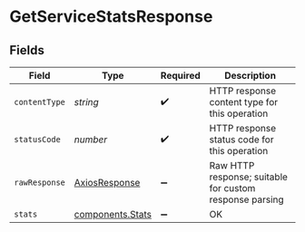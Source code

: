 # GetServiceStatsResponse


## Fields

| Field                                                       | Type                                                        | Required                                                    | Description                                                 |
| ----------------------------------------------------------- | ----------------------------------------------------------- | ----------------------------------------------------------- | ----------------------------------------------------------- |
| `contentType`                                               | *string*                                                    | :heavy_check_mark:                                          | HTTP response content type for this operation               |
| `statusCode`                                                | *number*                                                    | :heavy_check_mark:                                          | HTTP response status code for this operation                |
| `rawResponse`                                               | [AxiosResponse](https://axios-http.com/docs/res_schema)     | :heavy_minus_sign:                                          | Raw HTTP response; suitable for custom response parsing     |
| `stats`                                                     | [components.Stats](../../../sdk/models/components/stats.md) | :heavy_minus_sign:                                          | OK                                                          |